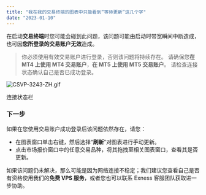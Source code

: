 ```yaml
---
title: "我在我的交易终端的图表中只能看到“等待更新”这几个字"
date: "2023-01-10"
---
```


在启动**交易终端**时您可能会碰到此问题，该问题可能由启动时带宽瞬间中断造成，也可因**您所登录的交易账户无效**造成。

> 你必须使用有效交易账户进行登录，否则该问题将持续存在。 请确保您**在 MT4 上使用 MT4 交易账户**，**在 MT5 上使用 MT5 交易账户**。 请检查连接状态确认自己是否已成功登录。

![CSVP-3243-ZH.gif](https://get.exness.help/hc/article_attachments/7036716415890/CSVP-3243-ZH.gif)

连接状态栏

### **下一步**

如果在您使用交易账户成功登录后该问题依然存在，请您：

- 在图表窗口单击右键，然后选择“**刷新**”对图表进行手动更新。
- 点击市场报价窗口中的任意交易品种，将其拖拽至相关图表窗口，查看其是否更新。

如果该问题仍未解决，那么可能是因为网络连接不稳定；我们建议您查看自己是否有资格使用我们的**免费 VPS 服务**，或者您也可以联系 Exness 客服团队获取进一步协助。
